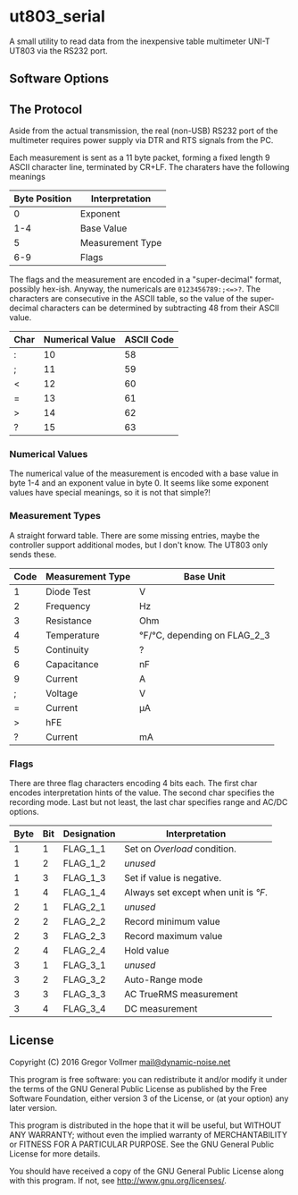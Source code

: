 # ut803_serial
A small utility to read data from the inexpensive table multimeter UNI-T UT803 via the RS232 port.

## Software Options

## The Protocol
Aside from the actual transmission, the real (non-USB) RS232 port of the multimeter requires power supply via DTR and RTS signals from the PC.

Each measurement is sent as a 11 byte packet, forming a fixed length 9 ASCII character line, terminated by CR+LF. The charaters have the following meanings

Byte Position | Interpretation
--------------|---------------
 0            | Exponent
 1-4          | Base Value
 5            | Measurement Type
 6-9          | Flags

The flags and the measurement are encoded in a "super-decimal" format, possibly hex-ish. Anyway, the numericals are `0123456789:;<=>?`. The characters are consecutive in the ASCII table, so the value of the super-decimal characters can be determined by subtracting 48 from their ASCII value.

Char | Numerical Value | ASCII Code
-----|-----------------|-----------
 :   | 10              | 58
 ;   | 11              | 59
 <   | 12              | 60
 =   | 13              | 61
 >   | 14              | 62
 ?   | 15              | 63
 
### Numerical Values
The numerical value of the measurement is encoded with a base value in byte 1-4 and an exponent value in byte 0. It seems like some exponent values have special meanings, so it is not that simple?!

### Measurement Types
A straight forward table. There are some missing entries, maybe the controller support additional modes, but I don't know. The UT803 only sends these.

Code | Measurement Type | Base Unit
-----|------------------|----------
 1   | Diode Test       | V
 2   | Frequency        | Hz
 3   | Resistance       | Ohm
 4   | Temperature      | °F/°C, depending on FLAG_2_3
 5   | Continuity       | ?
 6   | Capacitance      | nF
 9   | Current          | A
 ;   | Voltage          | V
 =   | Current          | µA
 >   | hFE              | 
 ?   | Current          | mA

### Flags
There are three flag characters encoding 4 bits each. The first char encodes interpretation hints of the value. The second char specifies the recording mode. Last but not least, the last char specifies range and AC/DC options.

Byte | Bit | Designation | Interpretation
-----|-----|-------------|---------------
 1   | 1   | FLAG_1_1    | Set on *Overload* condition.
 1   | 2   | FLAG_1_2    | *unused*
 1   | 3   | FLAG_1_3    | Set if value is negative.
 1   | 4   | FLAG_1_4    | Always set except when unit is *°F*.
 2   | 1   | FLAG_2_1    | *unused*
 2   | 2   | FLAG_2_2    | Record minimum value
 2   | 3   | FLAG_2_3    | Record maximum value
 2   | 4   | FLAG_2_4    | Hold value
 3   | 1   | FLAG_3_1    | *unused*
 3   | 2   | FLAG_3_2    | Auto-Range mode
 3   | 3   | FLAG_3_3    | AC TrueRMS measurement
 3   | 4   | FLAG_3_4    | DC measurement
 
 ## License
Copyright (C) 2016 Gregor Vollmer <mail@dynamic-noise.net>

This program is free software: you can redistribute it and/or modify
it under the terms of the GNU General Public License as published by
the Free Software Foundation, either version 3 of the License, or
(at your option) any later version.

This program is distributed in the hope that it will be useful,
but WITHOUT ANY WARRANTY; without even the implied warranty of
MERCHANTABILITY or FITNESS FOR A PARTICULAR PURPOSE.  See the
GNU General Public License for more details.

You should have received a copy of the GNU General Public License
along with this program.  If not, see <http://www.gnu.org/licenses/>.
